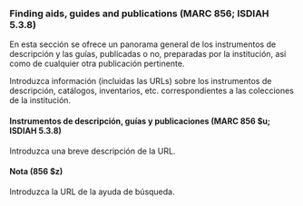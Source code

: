 ### Finding aids, guides and publications (MARC 856; ISDIAH 5.3.8)

En esta sección se ofrece un panorama general de los instrumentos de descripción y las guías, publicadas o no, preparadas por la institución, así como de cualquier otra publicación pertinente.

Introduzca información (incluidas las URLs) sobre los instrumentos de descripción, catálogos, inventarios, etc. correspondientes a las colecciones de la institución.

#### Instrumentos de descripción, guías y publicaciones (MARC 856 $u; ISDIAH 5.3.8)

Introduzca una breve descripción de la URL.

#### Nota (856 $z)

Introduzca la URL de la ayuda de búsqueda.

